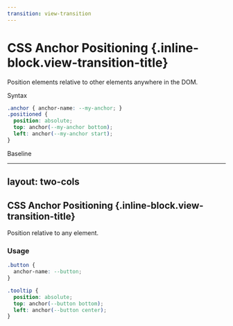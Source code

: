 ```yaml
---
transition: view-transition
---
```


# CSS Anchor Positioning {.inline-block.view-transition-title}

Position elements relative to other elements anywhere in the DOM.

Syntax

```css
.anchor { anchor-name: --my-anchor; }
.positioned { 
  position: absolute;
  top: anchor(--my-anchor bottom);
  left: anchor(--my-anchor start);
}
```

Baseline

<BaselineChecker feature-name="anchor-positioning" />

---
layout: two-cols
---

## CSS Anchor Positioning {.inline-block.view-transition-title}

Position relative to any element.

### Usage

```css {*|2|6-8|*}
.button {
  anchor-name: --button;
}

.tooltip {
  position: absolute;
  top: anchor(--button bottom);
  left: anchor(--button center);
}
```



<template v-slot:right>
<div class="relative p-12">
<button 
  class="px-4 py-2 bg-teal-400 text-white border-none rounded cursor-pointer hover:bg-teal-500"
  onmouseover="this.nextElementSibling.style.display='block'" 
  onmouseout="this.nextElementSibling.style.display='none'"
>
Hover for Tooltip
</button>
<div 
  class="hidden absolute top-full left-1/2 transform -translate-x-1/2 mt-1 bg-gray-800 text-white px-2 py-1 rounded text-xs whitespace-nowrap z-10"
  style="display: none;"
>
Positioned with Anchor API
<div class="absolute -top-1 left-1/2 transform -translate-x-1/2 w-0 h-0 border-l-2 border-r-2 border-b-2 border-transparent border-b-gray-800"></div>
</div>
</div>
</template>
